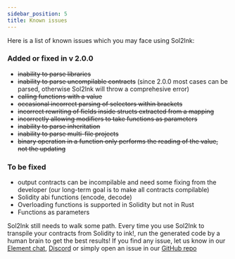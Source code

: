 ```yaml
---
sidebar_position: 5
title: Known issues
---
```


Here is a list of known issues which you may face using Sol2Ink:

### Added or fixed in v 2.0.0

- ~~inability to parse libraries~~
- ~~inability to parse uncompilable contracts~~ (since 2.0.0 most cases can be parsed, otherwise Sol2Ink will throw a comprehesive error)
- ~~calling functions with a value~~
- ~~occasional incorrect parsing of selectors within brackets~~
- ~~incorrect rewriting of fields inside structs extracted from a mapping~~
- ~~incorrectly allowing modifiers to take functions as parameters~~
- ~~inability to parse inheritation~~
- ~~inability to parse multi-file projects~~
- ~~binary operation in a function only performs the reading of the value, not the updating~~

### To be fixed
- output contracts can be incompilable and need some fixing from the developer (our long-term goal is to make all contracts compilable)
- Solidity abi functions (encode, decode) 
- Overloading functions is supported in Solidity but not in Rust
- Functions as parameters

Sol2Ink still needs to walk some path. Every time you use Sol2Ink to transpile your contracts from Solidity to ink!, run the generated code by a human brain to get the best results! If you find any issue, let us know in our [Element chat](https://matrix.to/#/!utTuYglskDvqRRMQta:matrix.org?via=matrix.org&via=t2bot.io&via=web3.foundation), [Discord](https://discord.gg/6TXE7n7Ptc) or simply open an issue in our [GitHub repo](https://github.com/Brushfam/sol2ink)

